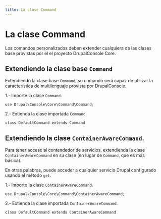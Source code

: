 ```yaml
---
title: La clase Command
---
```

# La clase Command

Los comandos personalizados deben extender cualquiera de las clases base provistas por el el proyecto DrupalConsole Core.

## Extendiendo la clase base `Command`

Extendiendo la clase base `Command`, su comando será capaz de utilizar la característica de multilenguaje provista por DrupalConsole.

1.- Importe la clase `Command`.
```
use Drupal\Console\Core\Command\Command;
```

2.- Extienda la clase importada `Command`.
```
class DefaultCommand extends Command
```

## Extendiendo la clase `ContainerAwareCommand`.

Para tener acceso al contendedor de servicios, extendienda la clase `ContainerAwareCommand` en su clase (en lugar de `Command`, que es más básica).

En otras palabras, puede acceder a cualquier servicio Drupal configurado usando el método `get`.

1.- Importe la clase `ContainerAwareCommand`.
```
use Drupal\Console\Core\Command\ContainerAwareCommand;
```

2.- Extienda la clase importada `ContainerAwareCommand`.
```
class DefaultCommand extends ContainerAwareCommand
```
